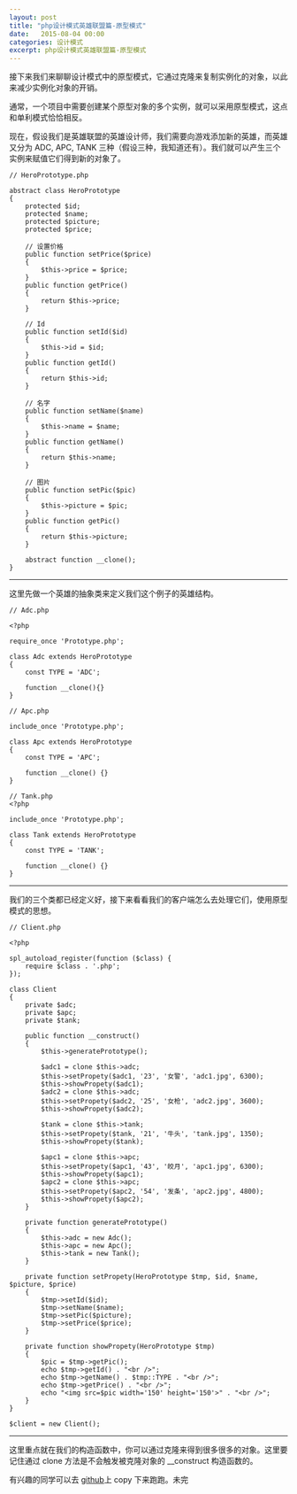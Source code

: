 ```yaml
---
layout: post
title: "php设计模式英雄联盟篇-原型模式"
date:   2015-08-04 00:00
categories: 设计模式
excerpt: php设计模式英雄联盟篇-原型模式
---
```


接下来我们来聊聊设计模式中的原型模式，它通过克隆来复制实例化的对象，以此来减少实例化对象的开销。

通常，一个项目中需要创建某个原型对象的多个实例，就可以采用原型模式，这点和单利模式恰恰相反。

现在，假设我们是英雄联盟的英雄设计师，我们需要向游戏添加新的英雄，而英雄又分为 ADC, APC, TANK 三种（假设三种，我知道还有）。我们就可以产生三个实例来赋值它们得到新的对象了。

    // HeroPrototype.php

    abstract class HeroPrototype
    {
        protected $id;
        protected $name;
        protected $picture;
        protected $price;

        // 设置价格
        public function setPrice($price)
        {
            $this->price = $price;
        }
        public function getPrice()
        {
            return $this->price;
        }

        // Id
        public function setId($id)
        {
            $this->id = $id;
        }
        public function getId()
        {
            return $this->id;
        }

        // 名字
        public function setName($name)
        {
            $this->name = $name;
        }
        public function getName()
        {
            return $this->name;
        }

        // 图片
        public function setPic($pic)
        {
            $this->picture = $pic;
        }
        public function getPic()
        {
            return $this->picture;
        }

        abstract function __clone();
    }

---

这里先做一个英雄的抽象类来定义我们这个例子的英雄结构。

    // Adc.php

    <?php

    require_once 'Prototype.php';

    class Adc extends HeroPrototype
    {
        const TYPE = 'ADC';

        function __clone(){}
    }

    // Apc.php

    include_once 'Prototype.php';

    class Apc extends HeroPrototype
    {
        const TYPE = 'APC';

        function __clone() {}
    }

    // Tank.php
    <?php

    include_once 'Prototype.php';

    class Tank extends HeroPrototype
    {
        const TYPE = 'TANK';

        function __clone() {}
    }

---

我们的三个类都已经定义好，接下来看看我们的客户端怎么去处理它们，使用原型模式的思想。

    // Client.php

    <?php

    spl_autoload_register(function ($class) {
        require $class . '.php';
    });

    class Client
    {
        private $adc;
        private $apc;
        private $tank;

        public function __construct()
        {
            $this->generatePrototype();

            $adc1 = clone $this->adc;
            $this->setPropety($adc1, '23', '女警', 'adc1.jpg', 6300);
            $this->showPropety($adc1);
            $adc2 = clone $this->adc;
            $this->setPropety($adc2, '25', '女枪', 'adc2.jpg', 3600);
            $this->showPropety($adc2);

            $tank = clone $this->tank;
            $this->setPropety($tank, '21', '牛头', 'tank.jpg', 1350);
            $this->showPropety($tank);

            $apc1 = clone $this->apc;
            $this->setPropety($apc1, '43', '皎月', 'apc1.jpg', 6300);
            $this->showPropety($apc1);
            $apc2 = clone $this->apc;
            $this->setPropety($apc2, '54', '发条', 'apc2.jpg', 4800);
            $this->showPropety($apc2);
        }

        private function generatePrototype()
        {
            $this->adc = new Adc();
            $this->apc = new Apc();
            $this->tank = new Tank();
        }

        private function setPropety(HeroPrototype $tmp, $id, $name, $picture, $price)
        {
            $tmp->setId($id);
            $tmp->setName($name);
            $tmp->setPic($picture);
            $tmp->setPrice($price);
        }

        private function showPropety(HeroPrototype $tmp)
        {
            $pic = $tmp->getPic();
            echo $tmp->getId() . "<br />";
            echo $tmp->getName() . $tmp::TYPE . "<br />";
            echo $tmp->getPrice() . "<br />";
            echo "<img src=$pic width='150' height='150'>" . "<br />";
        }
    }

    $client = new Client();

---

这里重点就在我们的构造函数中，你可以通过克隆来得到很多很多的对象。这里要记住通过 clone 方法是不会触发被克隆对象的 __construct 构造函数的。

有兴趣的同学可以去 [github](https://github.com/RryLee/PrototypePattern-Examle/)上 copy 下来跑跑。未完


